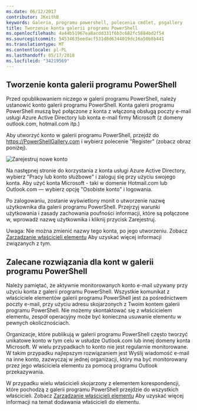 ```yaml
---
ms.date: 06/12/2017
contributor: JKeithB
keywords: Galeria, programu powershell, polecenia cmdlet, psgallery
title: Tworzenie konta galerii programu PowerShell
ms.openlocfilehash: 4a44b51967ea8acdd331f6b3c682fc5884bd2f54
ms.sourcegitcommit: 54534635eedacf531d8d6344019dc16a50b8b441
ms.translationtype: MT
ms.contentlocale: pl-PL
ms.lasthandoff: 05/17/2018
ms.locfileid: "34219569"
---
```

## <a name="creating-a-powershell-gallery-account"></a>Tworzenie konta galerii programu PowerShell

Przed opublikowaniem niczego w galerii programu PowerShell, należy ustanowić konto galerii programu PowerShell.
Konta galerii programu PowerShell muszą być połączone z konta z włączoną obsługą poczty e-mail usługi Azure Active Directory lub konta e-mail firmy Microsoft (z domeny outlook.com, hotmail.com itp.)

Aby utworzyć konto w galerii programu PowerShell, przejdź do https://PowerShellGallery.com i wybierz polecenie "Register" (zobacz obraz poniżej).

![Zarejestruj nowe konto](../../Images/CreatingAccount-Register.png)

Na następnej stronie do korzystania z konta usługi Azure Active Directory, wybierz "Pracy lub konto służbowe" i zaloguj się przy użyciu swojego konta.
Aby użyć konta Microsoft - taki w domenie Hotmail.com lub Outlook.com — wybierz opcję "Osobiste konto" i logowania.

Po zalogowaniu, zostanie wyświetlony monit o utworzenie nazwę użytkownika dla galerii programu PowerShell.
Przejrzyj warunki użytkowania i zasady zachowania poufności informacji, które są połączone w, wprowadź nazwę użytkownika i kliknij przycisk Zarejestruj.

Uwaga: Nie można zmienić nazwy tego konta, po jego utworzeniu.
Zobacz [Zarządzanie właścicieli elementu](https://msdn.microsoft.com/powershell/gallery/psgallery/managing-item-owners) Aby uzyskać więcej informacji związanych z tym.

## <a name="recommended-practices-for-powershell-gallery-accounts"></a>Zalecane rozwiązania dla kont w galerii programu PowerShell

Należy pamiętać, że aktywnie monitorowanych konto e-mail używany przy użyciu konta z galerii programu PowerShell.
Wszystkie komunikat z właściciele elementów galerii programu PowerShell jest za pośrednictwem poczty e-mail, przy użyciu adresu skojarzonych z Twoim kontem galerii programu PowerShell.
Nie możemy skontaktować się z właścicielem elementu, zespół operacyjny może być konieczna usuwanie elementu w pewnych okolicznościach.

Organizacje, które publikują w galerii programu PowerShell często tworzyć unikatowe konto w tym celu w usłudze Outlook.com lub innej domeny konta Microsoft.
W wielu przypadkach to konto nie jest regularnie monitorowane.
W takim przypadku najlepszym rozwiązaniem jest Wyślij wiadomość e-mail na inne konto, zazwyczaj w jednej organizacji, który ma być monitorowany przez jego właściciela elementu za pomocą programu Outlook przekazywania.

W przypadku wielu właścicieli skojarzony z elementem korespondencji, które pochodzą z galerii programu PowerShell przejdzie do wszystkich właścicieli.
Zobacz [Zarządzanie właścicieli elementu](https://msdn.microsoft.com/powershell/gallery/psgallery/managing-item-owners) Aby uzyskać więcej informacji na temat dodawania właścicieli do elementu.